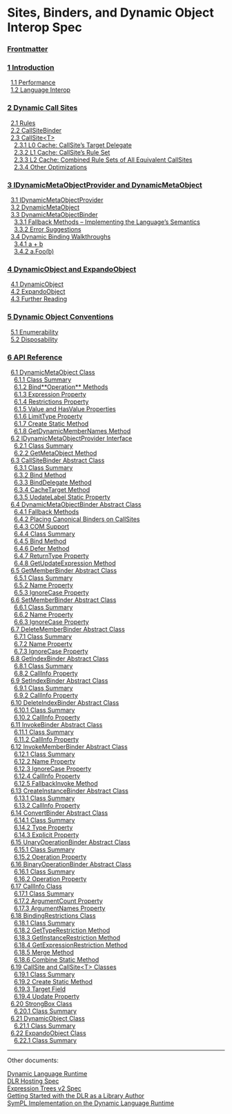 # Sites, Binders, and Dynamic Object Interop Spec

### [Frontmatter](frontmatter.md)  
### [1 Introduction](introduction.md)  
&nbsp;&nbsp;[1.1 Performance](introduction.md#performance)  
&nbsp;&nbsp;[1.2 Language Interop](introduction.md#language-interop)  
### [2 Dynamic Call Sites](dynamic-call-sites.md)  
&nbsp;&nbsp;[2.1 Rules](dynamic-call-sites.md#rules)  
&nbsp;&nbsp;[2.2 CallSiteBinder](dynamic-call-sites.md#callsitebinder)  
&nbsp;&nbsp;[2.3 CallSite&lt;T&gt;](dynamic-call-sites.md#callsitet)  
&nbsp;&nbsp;&nbsp;&nbsp;[2.3.1 L0 Cache: CallSite’s Target Delegate](dynamic-call-sites.md#l0-cache-callsites-target-delegate)  
&nbsp;&nbsp;&nbsp;&nbsp;[2.3.2 L1 Cache: CallSite’s Rule Set](dynamic-call-sites.md#l1-cache-callsites-rule-set)  
&nbsp;&nbsp;&nbsp;&nbsp;[2.3.3 L2 Cache: Combined Rule Sets of All Equivalent CallSites](dynamic-call-sites.md#l2-cache-combined-rule-sets-of-all-equivalent-callsites)  
&nbsp;&nbsp;&nbsp;&nbsp;[2.3.4 Other Optimizations](dynamic-call-sites.md#other-optimizations)  
### [3 IDynamicMetaObjectProvider and DynamicMetaObject](idynamicmetaobjectprovider-and-dynamicmetaobject.md)  
&nbsp;&nbsp;[3.1 IDynamicMetaObjectProvider](idynamicmetaobjectprovider-and-dynamicmetaobject.md#idynamicmetaobjectprovider)  
&nbsp;&nbsp;[3.2 DynamicMetaObject](idynamicmetaobjectprovider-and-dynamicmetaobject.md#dynamicmetaobject)  
&nbsp;&nbsp;[3.3 DynamicMetaObjectBinder](idynamicmetaobjectprovider-and-dynamicmetaobject.md#dynamicmetaobjectbinder)  
&nbsp;&nbsp;&nbsp;&nbsp;[3.3.1 Fallback Methods – Implementing the Language’s Semantics](idynamicmetaobjectprovider-and-dynamicmetaobject.md#fallback-methods-implementing-the-languages-semantics)  
&nbsp;&nbsp;&nbsp;&nbsp;[3.3.2 Error Suggestions](idynamicmetaobjectprovider-and-dynamicmetaobject.md#error-suggestions)  
&nbsp;&nbsp;[3.4 Dynamic Binding Walkthroughs](idynamicmetaobjectprovider-and-dynamicmetaobject.md#dynamic-binding-walkthroughs)  
&nbsp;&nbsp;&nbsp;&nbsp;[3.4.1 a + b](idynamicmetaobjectprovider-and-dynamicmetaobject.md#a-b)  
&nbsp;&nbsp;&nbsp;&nbsp;[3.4.2 a.Foo(b)](idynamicmetaobjectprovider-and-dynamicmetaobject.md#a.foob)  
### [4 DynamicObject and ExpandoObject](dynamicobject-and-expandoobject.md)  
&nbsp;&nbsp;[4.1 DynamicObject](dynamicobject-and-expandoobject.md#dynamicobject)  
&nbsp;&nbsp;[4.2 ExpandoObject](dynamicobject-and-expandoobject.md#expandoobject)  
&nbsp;&nbsp;[4.3 Further Reading](dynamicobject-and-expandoobject.md#further-reading)  
### [5 Dynamic Object Conventions](dynamic-object-conventions.md)  
&nbsp;&nbsp;[5.1 Enumerability](dynamic-object-conventions.md#enumerability)  
&nbsp;&nbsp;[5.2 Disposability](dynamic-object-conventions.md#disposability)  
### [6 API Reference](api-reference.md)  
&nbsp;&nbsp;[6.1 DynamicMetaObject Class](api-reference.md#dynamicmetaobject-class)  
&nbsp;&nbsp;&nbsp;&nbsp;[6.1.1 Class Summary](api-reference.md#class-summary)  
&nbsp;&nbsp;&nbsp;&nbsp;[6.1.2 Bind*\*Operation\** Methods](api-reference.md#bindoperation-methods)  
&nbsp;&nbsp;&nbsp;&nbsp;[6.1.3 Expression Property](api-reference.md#expression-property)  
&nbsp;&nbsp;&nbsp;&nbsp;[6.1.4 Restrictions Property](api-reference.md#restrictions-property)  
&nbsp;&nbsp;&nbsp;&nbsp;[6.1.5 Value and HasValue Properties](api-reference.md#value-and-hasvalue-properties)  
&nbsp;&nbsp;&nbsp;&nbsp;[6.1.6 LimitType Property](api-reference.md#limittype-property)  
&nbsp;&nbsp;&nbsp;&nbsp;[6.1.7 Create Static Method](api-reference.md#create-static-method)  
&nbsp;&nbsp;&nbsp;&nbsp;[6.1.8 GetDynamicMemberNames Method](api-reference.md#getdynamicmembernames-method)  
&nbsp;&nbsp;[6.2 IDynamicMetaObjectProvider Interface](api-reference.md#idynamicmetaobjectprovider-interface)  
&nbsp;&nbsp;&nbsp;&nbsp;[6.2.1 Class Summary](api-reference.md#class-summary-1)  
&nbsp;&nbsp;&nbsp;&nbsp;[6.2.2 GetMetaObject Method](api-reference.md#getmetaobject-method)  
&nbsp;&nbsp;[6.3 CallSiteBinder Abstract Class](api-reference.md#callsitebinder-abstract-class)  
&nbsp;&nbsp;&nbsp;&nbsp;[6.3.1 Class Summary](api-reference.md#class-summary-2)  
&nbsp;&nbsp;&nbsp;&nbsp;[6.3.2 Bind Method](api-reference.md#bind-method)  
&nbsp;&nbsp;&nbsp;&nbsp;[6.3.3 BindDelegate Method](api-reference.md#binddelegate-method)  
&nbsp;&nbsp;&nbsp;&nbsp;[6.3.4 CacheTarget Method](api-reference.md#cachetarget-method)  
&nbsp;&nbsp;&nbsp;&nbsp;[6.3.5 UpdateLabel Static Property](api-reference.md#updatelabel-static-property)  
&nbsp;&nbsp;[6.4 DynamicMetaObjectBinder Abstract Class](api-reference.md#dynamicmetaobjectbinder-abstract-class)  
&nbsp;&nbsp;&nbsp;&nbsp;[6.4.1 Fallback Methods](api-reference.md#fallback-methods)  
&nbsp;&nbsp;&nbsp;&nbsp;[6.4.2 Placing Canonical Binders on CallSites](api-reference.md#placing-canonical-binders-on-callsites)  
&nbsp;&nbsp;&nbsp;&nbsp;[6.4.3 COM Support](api-reference.md#com-support)  
&nbsp;&nbsp;&nbsp;&nbsp;[6.4.4 Class Summary](api-reference.md#class-summary-3)  
&nbsp;&nbsp;&nbsp;&nbsp;[6.4.5 Bind Method](api-reference.md#bind-method-1)  
&nbsp;&nbsp;&nbsp;&nbsp;[6.4.6 Defer Method](api-reference.md#defer-method)  
&nbsp;&nbsp;&nbsp;&nbsp;[6.4.7 ReturnType Property](api-reference.md#returntype-property)  
&nbsp;&nbsp;&nbsp;&nbsp;[6.4.8 GetUpdateExpression Method](api-reference.md#getupdateexpression-method)  
&nbsp;&nbsp;[6.5 GetMemberBinder Abstract Class](api-reference.md#getmemberbinder-abstract-class)  
&nbsp;&nbsp;&nbsp;&nbsp;[6.5.1 Class Summary](api-reference.md#class-summary-4)  
&nbsp;&nbsp;&nbsp;&nbsp;[6.5.2 Name Property](api-reference.md#name-property)  
&nbsp;&nbsp;&nbsp;&nbsp;[6.5.3 IgnoreCase Property](api-reference.md#ignorecase-property)  
&nbsp;&nbsp;[6.6 SetMemberBinder Abstract Class](api-reference.md#setmemberbinder-abstract-class)  
&nbsp;&nbsp;&nbsp;&nbsp;[6.6.1 Class Summary](api-reference.md#class-summary-5)  
&nbsp;&nbsp;&nbsp;&nbsp;[6.6.2 Name Property](api-reference.md#name-property-1)  
&nbsp;&nbsp;&nbsp;&nbsp;[6.6.3 IgnoreCase Property](api-reference.md#ignorecase-property-1)  
&nbsp;&nbsp;[6.7 DeleteMemberBinder Abstract Class](api-reference.md#deletememberbinder-abstract-class)  
&nbsp;&nbsp;&nbsp;&nbsp;[6.7.1 Class Summary](api-reference.md#class-summary-6)  
&nbsp;&nbsp;&nbsp;&nbsp;[6.7.2 Name Property](api-reference.md#name-property-2)  
&nbsp;&nbsp;&nbsp;&nbsp;[6.7.3 IgnoreCase Property](api-reference.md#ignorecase-property-2)  
&nbsp;&nbsp;[6.8 GetIndexBinder Abstract Class](api-reference.md#getindexbinder-abstract-class)  
&nbsp;&nbsp;&nbsp;&nbsp;[6.8.1 Class Summary](api-reference.md#class-summary-7)  
&nbsp;&nbsp;&nbsp;&nbsp;[6.8.2 Calllnfo Property](api-reference.md#calllnfo-property)  
&nbsp;&nbsp;[6.9 SetIndexBinder Abstract Class](api-reference.md#setindexbinder-abstract-class)  
&nbsp;&nbsp;&nbsp;&nbsp;[6.9.1 Class Summary](api-reference.md#class-summary-8)  
&nbsp;&nbsp;&nbsp;&nbsp;[6.9.2 Calllnfo Property](api-reference.md#calllnfo-property-1)  
&nbsp;&nbsp;[6.10 DeleteIndexBinder Abstract Class](api-reference.md#deleteindexbinder-abstract-class)  
&nbsp;&nbsp;&nbsp;&nbsp;[6.10.1 Class Summary](api-reference.md#class-summary-9)  
&nbsp;&nbsp;&nbsp;&nbsp;[6.10.2 Calllnfo Property](api-reference.md#calllnfo-property-2)  
&nbsp;&nbsp;[6.11 InvokeBinder Abstract Class](api-reference.md#invokebinder-abstract-class)  
&nbsp;&nbsp;&nbsp;&nbsp;[6.11.1 Class Summary](api-reference.md#class-summary-10)  
&nbsp;&nbsp;&nbsp;&nbsp;[6.11.2 Calllnfo Property](api-reference.md#calllnfo-property-3)  
&nbsp;&nbsp;[6.12 InvokeMemberBinder Abstract Class](api-reference.md#invokememberbinder-abstract-class)  
&nbsp;&nbsp;&nbsp;&nbsp;[6.12.1 Class Summary](api-reference.md#class-summary-11)  
&nbsp;&nbsp;&nbsp;&nbsp;[6.12.2 Name Property](api-reference.md#name-property-3)  
&nbsp;&nbsp;&nbsp;&nbsp;[6.12.3 IgnoreCase Property](api-reference.md#ignorecase-property-3)  
&nbsp;&nbsp;&nbsp;&nbsp;[6.12.4 Calllnfo Property](api-reference.md#calllnfo-property-4)  
&nbsp;&nbsp;&nbsp;&nbsp;[6.12.5 FallbackInvoke Method](api-reference.md#fallbackinvoke-method)  
&nbsp;&nbsp;[6.13 CreateInstanceBinder Abstract Class](api-reference.md#createinstancebinder-abstract-class)  
&nbsp;&nbsp;&nbsp;&nbsp;[6.13.1 Class Summary](api-reference.md#class-summary-12)  
&nbsp;&nbsp;&nbsp;&nbsp;[6.13.2 Calllnfo Property](api-reference.md#calllnfo-property-5)  
&nbsp;&nbsp;[6.14 ConvertBinder Abstract Class](api-reference.md#convertbinder-abstract-class)  
&nbsp;&nbsp;&nbsp;&nbsp;[6.14.1 Class Summary](api-reference.md#class-summary-13)  
&nbsp;&nbsp;&nbsp;&nbsp;[6.14.2 Type Property](api-reference.md#type-property)  
&nbsp;&nbsp;&nbsp;&nbsp;[6.14.3 Explicit Property](api-reference.md#explicit-property)  
&nbsp;&nbsp;[6.15 UnaryOperationBinder Abstract Class](api-reference.md#unaryoperationbinder-abstract-class)  
&nbsp;&nbsp;&nbsp;&nbsp;[6.15.1 Class Summary](api-reference.md#class-summary-14)  
&nbsp;&nbsp;&nbsp;&nbsp;[6.15.2 Operation Property](api-reference.md#operation-property)  
&nbsp;&nbsp;[6.16 BinaryOperationBinder Abstract Class](api-reference.md#binaryoperationbinder-abstract-class)  
&nbsp;&nbsp;&nbsp;&nbsp;[6.16.1 Class Summary](api-reference.md#class-summary-15)  
&nbsp;&nbsp;&nbsp;&nbsp;[6.16.2 Operation Property](api-reference.md#operation-property-1)  
&nbsp;&nbsp;[6.17 CallInfo Class](api-reference.md#callinfo-class)  
&nbsp;&nbsp;&nbsp;&nbsp;[6.17.1 Class Summary](api-reference.md#class-summary-16)  
&nbsp;&nbsp;&nbsp;&nbsp;[6.17.2 ArgumentCount Property](api-reference.md#argumentcount-property)  
&nbsp;&nbsp;&nbsp;&nbsp;[6.17.3 ArgumentNames Property](api-reference.md#argumentnames-property)  
&nbsp;&nbsp;[6.18 BindingRestrictions Class](api-reference.md#bindingrestrictions-class)  
&nbsp;&nbsp;&nbsp;&nbsp;[6.18.1 Class Summary](api-reference.md#class-summary-17)  
&nbsp;&nbsp;&nbsp;&nbsp;[6.18.2 GetTypeRestriction Method](api-reference.md#gettyperestriction-method)  
&nbsp;&nbsp;&nbsp;&nbsp;[6.18.3 GetInstanceRestriction Method](api-reference.md#getinstancerestriction-method)  
&nbsp;&nbsp;&nbsp;&nbsp;[6.18.4 GetExpressionRestriction Method](api-reference.md#getexpressionrestriction-method)  
&nbsp;&nbsp;&nbsp;&nbsp;[6.18.5 Merge Method](api-reference.md#merge-method)  
&nbsp;&nbsp;&nbsp;&nbsp;[6.18.6 Combine Static Method](api-reference.md#combine-static-method)  
&nbsp;&nbsp;[6.19 CallSite and CallSite&lt;T&gt; Classes](api-reference.md#callsite-and-callsitet-classes)  
&nbsp;&nbsp;&nbsp;&nbsp;[6.19.1 Class Summary](api-reference.md#class-summary-18)  
&nbsp;&nbsp;&nbsp;&nbsp;[6.19.2 Create Static Method](api-reference.md#create-static-method-1)  
&nbsp;&nbsp;&nbsp;&nbsp;[6.19.3 Target Field](api-reference.md#target-field)  
&nbsp;&nbsp;&nbsp;&nbsp;[6.19.4 Update Property](api-reference.md#update-property)  
&nbsp;&nbsp;[6.20 StrongBox Class](api-reference.md#strongbox-class)  
&nbsp;&nbsp;&nbsp;&nbsp;[6.20.1 Class Summary](api-reference.md#class-summary-19)  
&nbsp;&nbsp;[6.21 DynamicObject Class](api-reference.md#dynamicobject-class)  
&nbsp;&nbsp;&nbsp;&nbsp;[6.21.1 Class Summary](api-reference.md#class-summary-20)  
&nbsp;&nbsp;[6.22 ExpandoObject Class](api-reference.md#expandoobject-class)  
&nbsp;&nbsp;&nbsp;&nbsp;[6.22.1 Class Summary](api-reference.md#class-summary-21)

------------------------------------------------------------------------

Other documents:

[Dynamic Language Runtime](../dlr-overview "Dynamic Language Runtime")  
[DLR Hosting Spec](../dlr-spec-hosting "DLR Hosting Spec")  
[Expression Trees v2 Spec](../expr-tree-spec "Expression Trees v2 Spec")  
[Getting Started with the DLR as a Library Author](../library-authors-introduction "Getting Started with the DLR as a Library Author")  
[SymPL Implementation on the Dynamic Language Runtime](../sympl "SymPL Implementation on the Dynamic Language Runtime")  
